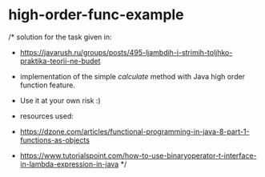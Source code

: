 # high-order-func-example

/*  solution for the task given in:
 *  https://javarush.ru/groups/posts/495-ljambdih-i-strimih-toljhko-praktika-teorii-ne-budet
 *  implementation of the simple _calculate_ method with Java high order function feature.

 *  Use it at your own risk :)

 *  resources used:
 *  https://dzone.com/articles/functional-programming-in-java-8-part-1-functions-as-objects
 *  https://www.tutorialspoint.com/how-to-use-binaryoperator-t-interface-in-lambda-expression-in-java
 */


